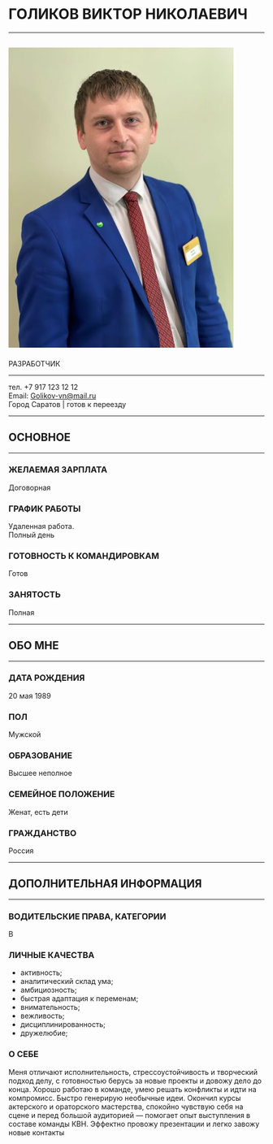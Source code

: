 # ГОЛИКОВ ВИКТОР НИКОЛАЕВИЧ #
---
![ФОТО](/img/1.jpg)
---

РАЗРАБОТЧИК

---

тел. +7 917 123 12 12  
Email: Golikov-vn@mail.ru  
Город Саратов | готов к переезду

---
## ОСНОВНОЕ ##
---

### ЖЕЛАЕМАЯ ЗАРПЛАТА ###  
Договорная                
                           
### ГРАФИК РАБОТЫ ###       
Удаленная работа.          
Полный день               
                           
### ГОТОВНОСТЬ К КОМАНДИРОВКАМ ###           
Готов                       
                            
### ЗАНЯТОСТЬ ###
Полная
                     
---  
## ОБО МНЕ ##
---
                            
### ДАТА РОЖДЕНИЯ ###       
20 мая 1989                 
                            
### ПОЛ ###                
Мужской                   
                          
### ОБРАЗОВАНИЕ ###       
Высшее неполное           
                          
### СЕМЕЙНОЕ ПОЛОЖЕНИЕ ###
Женат, есть дети          
                          
### ГРАЖДАНСТВО ###       
Россия     

---               
  ## ДОПОЛНИТЕЛЬНАЯ ИНФОРМАЦИЯ ##
---

### ВОДИТЕЛЬСКИЕ ПРАВА, КАТЕГОРИИ ###
В   

### ЛИЧНЫЕ КАЧЕСТВА ### 
* активность;
* аналитический склад ума;
* амбициозность;
* быстрая адаптация к переменам;
* внимательность;
* вежливость;
* дисциплинированность; 
* дружелюбие;   

### О СЕБЕ ###
Меня отличают исполнительность, стрессоустойчивость и
творческий подход делу, с готовностью берусь за новые
проекты и довожу дело до конца. Хорошо работаю в команде,
умею решать конфликты и идти на компромисс. Быстро генерирую
необычные идеи. Окончил курсы актерского и ораторского
мастерства, спокойно чувствую себя на сцене и перед большой
аудиторией — помогает опыт выступления в составе команды КВН.
Эффектно провожу презентации и легко завожу новые контакты